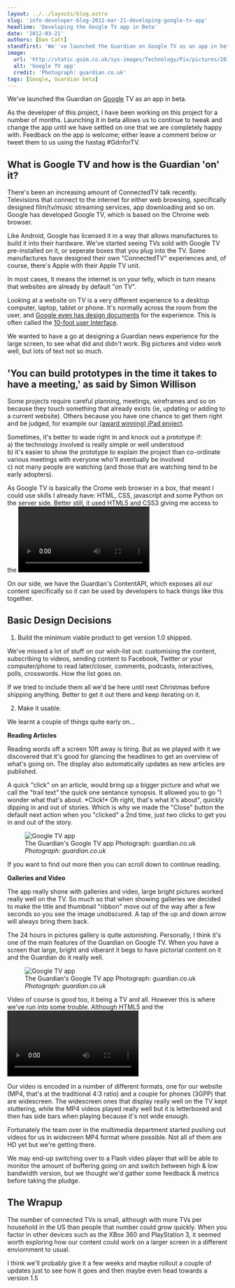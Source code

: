 ```yaml
---
layout: ../../layouts/blog.astro
slug: 'info-developer-blog-2012-mar-21-developing-google-tv-app'
headline: 'Developing the Google TV app in Beta'
date: '2012-03-21'
authors: [Dan Catt]
standfirst: 'We''ve launched the Guardian on Google TV as an app in beta, HTML5, prototypes and video playback'
image:
  url: 'http://static.guim.co.uk/sys-images/Technology/Pix/pictures/2012/3/21/1332344853380/Google-TV-app-007.jpg'
  alt: 'Google TV app'
  credit: 'Photograph: guardian.co.uk'
tags: [Google, Guardian beta]
---
```


We've launched the Guardian on [Google](https://www.theguardian.com/technology/google) TV as an app in beta.

As the developer of this project, I have been working on this project for a number of months. Launching it in beta allows us to continue to tweak and change the app until we have settled on one that we are completely happy with. Feedback on the app is welcome; either leave a comment below or tweet them to us using the hastag #GdnforTV.

What is Google TV and how is the Guardian 'on' it?
--------------------------------------------------

There's been an increasing amount of ConnectedTV talk recently. Televisions that connect to the internet for either web browsing, specifically designed film/tv/music streaming services, app downloading and so on. Google has developed Google TV, which is based on the Chrome web browser.

Like Android, Google has licensed it in a way that allows manufactures to build it into their hardware. We've started seeing TVs sold with Google TV pre-installed on it, or seperate boxes that you plug into the TV. Some manufactures have designed their own "ConnectedTV" experiences and, of course, there's Apple with their Apple TV unit.

In most cases, it means the internet is on your telly, which in turn means that websites are already by default "on TV".

Looking at a website on TV is a very different experience to a desktop computer, laptop, tablet or phone. It's normally across the room from the user, and [Google even has design documents](https://developers.google.com/tv/web/docs/design_for_tv) for the experience. This is often called the [10-foot user Interface](http://en.wikipedia.org/wiki/10-foot_user_interface).

We wanted to have a go at designing a Guardian news experience for the large screen, to see what did and didn't work. Big pictures and video work well, but lots of text not so much.

'You can build prototypes in the time it takes to have a meeting,' as said by Simon Willison
--------------------------------------------------------------------------------------------

Some projects require careful planning, meetings, wireframes and so on because they touch something that already exists (ie, updating or adding to a current website). Others because you have one chance to get them right and be judged, for example our [(award winning) iPad project](http://www.guardian.co.uk/mobile/ipad/guardian-ipad-edition).

Sometimes, it's better to wade right in and knock out a prototype if:  
a) the technology involved is really simple or well understood  
b) it's easier to show the prototype to explain the project than co-ordinate various meetings with everyone who'll eventually be involved  
c) not many people are watching (and those that are watching tend to be early adopters).

As Google TV is basically the Crome web browser in a box, that meant I could use skills I already have: HTML, CSS, javascript and some Python on the server side. Better still, it used HTML5 and CSS3 giving me access to the <video> and <audio> tags and various neat CSS effects. Google TV also has a great supportive, helpful and responsive team behind it that wants it to succeed and work. That's everything a developer wants when they hit a bug or niggle they need help with.

On our side, we have the Guardian's ContentAPI, which exposes all our content specifically so it can be used by developers to hack things like this together.

Basic Design Decisions
----------------------

1) Build the minimum viable product to get version 1.0 shipped.

We've missed a lot of stuff on our wish-list out: customising the content, subscribing to videos, sending content to Facebook, Twitter or your computer/phone to read later/closer, comments, podcasts, interactives, polls, crosswords. How the list goes on.

If we tried to include them all we'd be here until next Christmas before shipping anything. Better to get it out there and keep iterating on it.

2) Make it usable.

We learnt a couple of things quite early on...

**Reading Articles**

Reading words off a screen 10ft away is tiring. But as we played with it we discovered that it's good for glancing the headlines to get an overview of what's going on. The display also automatically updates as new articles are published.

A quick "click" on an article, would bring up a bigger picture and what we call the "trail text" the quick one sentance synopsis. It allowed you to go "I wonder what that's about. \*Click!\* Oh right, that's what it's about", quickly dipping in and out of stories. Which is why we made the "Close" button the default next action when you "clicked" a 2nd time, just two clicks to get you in and out of the story.


   <figure>
   <img alt="Google TV app" src="https://i.guim.co.uk/img/static/sys-images/Technology/Pix/pictures/2012/3/21/1332345322914/Google-TV-app-005.jpg?width=620&quality=45&auto=format&fit=max&dpr=2&s=dbb5ba0003b6db6a275fcf931d23f368" loading="lazy" />
   <figcaption>
     The Guardian's Google TV app Photograph: guardian.co.uk
    <i>Photograph: guardian.co.uk</i>
    </figcaption>
    </figure>

If you want to find out more then you can scroll down to continue reading.

**Galleries and Video**

The app really shone with galleries and video, large bright pictures worked really well on the TV. So much so that when showing galleries we decided to make the title and thumbnail "ribbon" move out of the way after a few seconds so you see the image unobscured. A tap of the up and down arrow will always bring them back.

The 24 hours in pictures gallery is quite astonishing. Personally, I think it's one of the main features of the Guardian on Google TV. When you have a screen that large, bright and viberant it begs to have pictorial content on it and the Guardian do it really well.


   <figure>
   <img alt="Google TV app" src="https://i.guim.co.uk/img/static/sys-images/Technology/Pix/pictures/2012/3/21/1332345430910/Google-TV-app-004.jpg?width=620&quality=45&auto=format&fit=max&dpr=2&s=76eb27a930598d52ea311171caaa92cb" loading="lazy" />
   <figcaption>
     The Guardian's Google TV app Photograph: guardian.co.uk
    <i>Photograph: guardian.co.uk</i>
    </figcaption>
    </figure>

Video of course is good too, it being a TV and all. However this is where we've run into some trouble. Although HTML5 and the <video> tag works on Google TV, this is the area of the project that's caused the most problem.

Our video is encoded in a number of different formats, one for our website (MP4, that's at the traditional 4:3 ratio) and a couple for phones (3GPP) that are widescreen. The widescreen ones that display really well on the TV kept stuttering, while the MP4 videos played really well but it is letterboxed and then has side bars when playing because it's not wide enough.

Fortunately the team over in the multimedia department started pushing out videos for us in widecreen MP4 format where possible. Not all of them are HD yet but we're getting there.

We may end-up switching over to a Flash video player that will be able to monitor the amount of buffering going on and switch between high & low bandwidth version, but we thought we'd gather some feedback & metrics before taking the pludge.

The Wrapup
----------

The number of connected TVs is small, although with more TVs per household in the US than people that number could grow quickly. When you factor in other devices such as the XBox 360 and PlayStation 3, it seemed worth exploring how our content could work on a larger screen in a different enviornment to usual.

I think we'll probably give it a few weeks and maybe rollout a couple of updates just to see how it goes and then maybe even head towards a version 1.5
